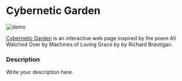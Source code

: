 # Cybernetic Garden
![demo](https://github.com/Qianqianye/iml400/blob/master/cybernetic-garden/asset/cybernetic-garden-demo.gif)

[Cybernetic Garden](http://qianqianye.github.io/iml400/cybernetic-garden/) is an interactive web page inspired by the poem All Watched Over by Machines of Loving Grace by by Richard Brautigan.


### Description

Write your description here.

